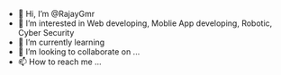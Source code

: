 - 👋 Hi, I’m @RajayGmr
- 👀 I’m interested in Web developing, Moblie App developing, Robotic, Cyber Security
- 🌱 I’m currently learning 
- 💞️ I’m looking to collaborate on ...
- 📫 How to reach me ...

<!---
RajayGmr/RajayGmr is a ✨ special ✨ repository because its `README.md` (this file) appears on your GitHub profile.
You can click the Preview link to take a look at your changes.
--->

